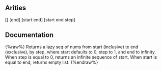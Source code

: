 ## Arities
[]
[end]
[start end]
[start end step]

## Documentation
{%raw%}
Returns a lazy seq of nums from start (inclusive) to end
  (exclusive), by step, where start defaults to 0, step to 1, and end to
  infinity. When step is equal to 0, returns an infinite sequence of
  start. When start is equal to end, returns empty list.
{%endraw%}
